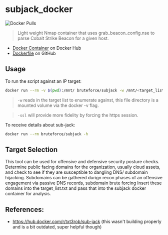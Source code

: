 # subjack_docker

![Docker Pulls](https://img.shields.io/docker/pulls/bruteforce/subjack.svg)

> Light weight Nmap container that uses grab_beacon_config.nse to parse Cobalt Strike Beacon for a given host.

- [Docker Container](https://hub.docker.com/r/bruteforce/subjack) on Docker Hub
- [Dockerfile](https://github.com/beerMT/subjack_docker/blob/main/subjack.Dockerfile) on GitHub

## Usage

To run the script against an IP target:
```bash
docker run --rm -v $(pwd):/mnt/ bruteforce/subjack -w /mnt/<target_list.txt> -ssl -v
```
> `-w` reads in the target list to enumerate against, this file directory is a mounted volume via the docker -v flag.

> `-ssl` will provide more fidelity by forcing the https session.

To receive details about sub-jack:
```bash
docker run --rm bruteforce/subjack -h
```

## Target Selection

This tool can be used for offensive and defensive security posture checks. Determine public facing domains for the organization, usually cloud assets, and check to see if they are susceptible to dangling DNS/ subdomain hijacking. Subdomains can be gathered durign recon phases of an offensive engagement via passive DNS records, subdomain brute forcing Insert these domains into the target_list.txt and pass that into the subjack docker container for analysis.


## References:
* https://hub.docker.com/r/txt3rob/sub-jack (this wasn't building properly and is a bit outdated, super helpful though)
